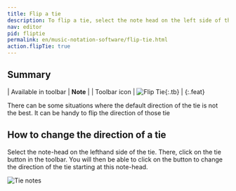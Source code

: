 ```yaml
---
title: Flip a tie
description: To flip a tie, select the note head on the left side of the tie, clic on the tie icon, then click on the flip tie button
nav: editor
pid: fliptie
permalink: en/music-notation-software/flip-tie.html
action.flipTie: true
---
```


## Summary

| Available in toolbar | **Note** |
| Toolbar icon | ![Flip Tie](https://prod.flat-cdn.com/img/icons/editorActions/flipTie.svg){:.tb} |
{:.feat}

There can be some situations where the default direction of the tie is not the best. It can be handy to flip the direction of those tie

## How to change the direction of a tie

Select the note-head on the lefthand side of the tie. There, click on the tie button in the toolbar. You will then be able to click on the button to change the direction of the tie starting at this note-head. 

![Tie notes](/help/assets/img/editor/flipTie.gif)
